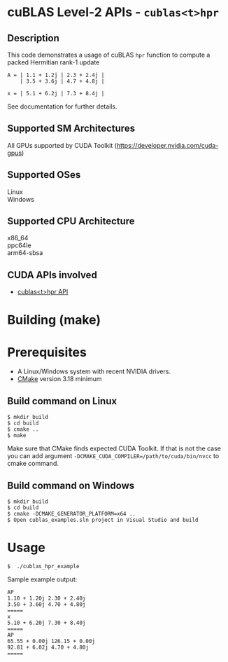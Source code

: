 # cuBLAS Level-2 APIs - `cublas<t>hpr`

## Description

This code demonstrates a usage of cuBLAS `hpr` function to compute a packed Hermitian rank-1 update

```
A = | 1.1 + 1.2j | 2.3 + 2.4j |
    | 3.5 + 3.6j | 4.7 + 4.8j |
    
x = | 5.1 + 6.2j | 7.3 + 8.4j |
```

See documentation for further details.

## Supported SM Architectures

All GPUs supported by CUDA Toolkit (https://developer.nvidia.com/cuda-gpus)  

## Supported OSes

Linux  
Windows

## Supported CPU Architecture

x86_64  
ppc64le  
arm64-sbsa

## CUDA APIs involved
- [cublas\<t>hpr API](https://docs.nvidia.com/cuda/cublas/index.html#cublas-t-hpr)

# Building (make)

# Prerequisites
- A Linux/Windows system with recent NVIDIA drivers.
- [CMake](https://cmake.org/download) version 3.18 minimum

## Build command on Linux
```
$ mkdir build
$ cd build
$ cmake ..
$ make
```
Make sure that CMake finds expected CUDA Toolkit. If that is not the case you can add argument `-DCMAKE_CUDA_COMPILER=/path/to/cuda/bin/nvcc` to cmake command.

## Build command on Windows
```
$ mkdir build
$ cd build
$ cmake -DCMAKE_GENERATOR_PLATFORM=x64 ..
$ Open cublas_examples.sln project in Visual Studio and build
```

# Usage
```
$  ./cublas_hpr_example
```

Sample example output:

```
AP
1.10 + 1.20j 2.30 + 2.40j 
3.50 + 3.60j 4.70 + 4.80j 
=====
x
5.10 + 6.20j 7.30 + 8.40j 
=====
AP
65.55 + 0.00j 126.15 + 0.00j 
92.81 + 6.02j 4.70 + 4.80j 
=====
```
